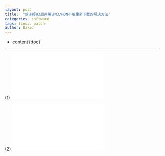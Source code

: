 ```yaml
---
layout: post
title:  "编译好H3后再编译M3/M3N不用重新下载的解决方法"
categories: software
tags: linux, patch
author: David
---
```


* content
{:toc}

---

(1) ![walkthrough.sh](titron_version-walkthrough.sh)

(2) ![apply_patch.sh](titron_version-apply_patch.sh)


